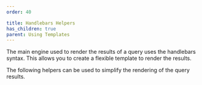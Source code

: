```yaml
---
order: 40

title: Handlebars Helpers
has_children: true
parent: Using Templates
---
```


The main engine used to render the results of a query uses the handlebars syntax. This allows you to create a flexible template to render the results.

The following helpers can be used to simplify the rendering of the query results.

